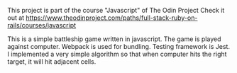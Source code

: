 This project is part of the course "Javascript" of The Odin Project
Check it out at https://www.theodinproject.com/paths/full-stack-ruby-on-rails/courses/javascript

This is a simple battleship game written in javascript. The game is played against computer.
Webpack is used for bundling. Testing framework is Jest. 
I implemented a very simple algorithm so that when computer hits the right target, it will hit adjacent cells. 